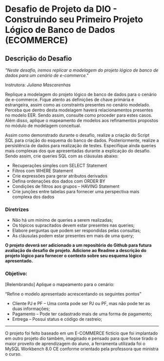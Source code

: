 # Desafio de Projeto da DIO - **Construindo seu Primeiro Projeto Lógico de Banco de Dados (ECOMMERCE)**

## Descrição do Desafio
_"Neste desafio, iremos replicar a modelagem do projeto lógico de banco de dados para um cenário de e-commerce."_ 

Instrutora: *Juliana Mascarenhas*

Replique a modelagem do projeto lógico de banco de dados para o cenário de e-commerce. Fique atento as definições de chave primária e estrangeira, assim como as constraints presentes no cenário modelado. Perceba que dentro desta modelagem haverá relacionamentos presentes no modelo EER. Sendo assim, consulte como proceder para estes casos. Além disso, aplique o mapeamento de modelos aos refinamentos propostos no módulo de modelagem conceitual.

Assim como demonstrado durante o desafio, realize a criação do Script SQL para criação do esquema do banco de dados. Posteriormente, realize a persistência de dados para realização de testes. Especifique ainda queries mais complexas dos que apresentadas durante a explicação do desafio. Sendo assim, crie queries SQL com as cláusulas abaixo:

- Recuperações simples com SELECT Statement
- Filtros com WHERE Statement
- Crie expressões para gerar atributos derivados
- Defina ordenações dos dados com ORDER BY
- Condições de filtros aos grupos – HAVING Statement
- Crie junções entre tabelas para fornecer uma perspectiva mais complexa dos dados

### **Diretrizes**

- Não há um mínimo de queries a serem realizadas;
- Os tópicos supracitados devem estar presentes nas queries;
- Elabore perguntas que podem ser respondidas pelas consultas;
- As cláusulas podem estar presentes em mais de uma query;

**O projeto deverá ser adicionado a um repositório do Github para futura avaliação do desafio de projeto. Adicione ao Readme a descrição do projeto lógico para fornecer o contexto sobre seu esquema lógico apresentado.**

</b>

### **Objetivo:**

[Relembrando] Aplique o mapeamento para o cenário:

“Refine o modelo apresentado acrescentando os seguintes pontos”

- Cliente PJ e PF – Uma conta pode ser PJ ou PF, mas não pode ter as duas informações;
- Pagamento – Pode ter cadastrado mais de uma forma de pagamento;
- Entrega – Possui status e código de rastreio;

---

O projeto foi feito baseado em um E-COMMERCE fictício que foi implantado em outro projeto dio também, imaginado e pensado para que fosse tirado o maior proveito de aprendizagem do aluno, a ferramenta utilizada foi o MySQL Workbench 8.0 CE conforme orientado pela professora que ministra o curso.
